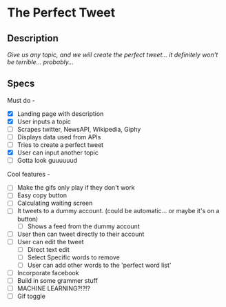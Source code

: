 # The Perfect Tweet
## Description
*Give us any topic, and we will create the perfect tweet... it definitely won't be terrible... probably...*

## Specs
Must do - 
- [x] Landing page with description
- [x] User inputs a topic
- [ ] Scrapes twitter, NewsAPI, Wikipedia, Giphy
- [ ] Displays data used from APIs
- [ ] Tries to create a perfect tweet
- [x] User can input another topic
- [ ] Gotta look guuuuuud

Cool features - 
- [ ] Make the gifs only play if they don't work
- [ ] Easy copy button
- [ ] Calculating waiting screen
- [ ] It tweets to a dummy account. (could be automatic... or maybe it's on a button)
  - [ ] Shows a feed from the dummy account
- [ ] User then can tweet directly to their account
- [ ] User can edit the tweet
  - [ ] Direct text edit
  - [ ] Select Specific words to remove
  - [ ] User can add other words to the 'perfect word list' 
- [ ] Incorporate facebook
- [ ] Build in some grammer stuff
- [ ] MACHINE LEARNING?!?!?
- [ ] Gif toggle  